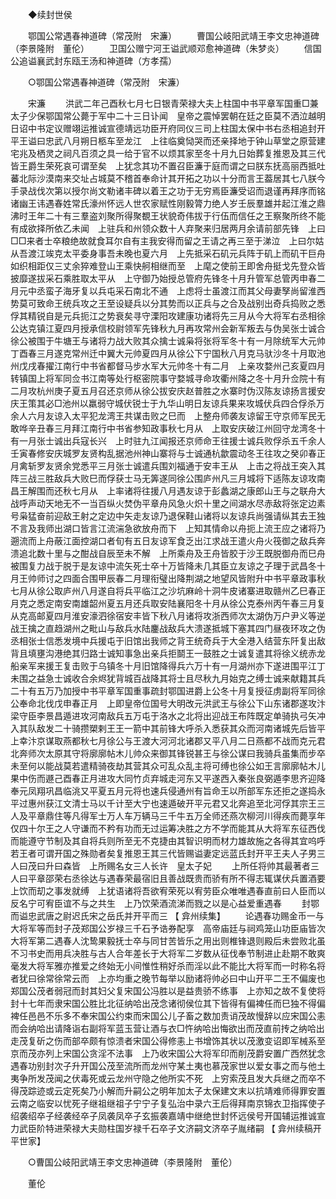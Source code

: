 <!-- { "loadSidebar": true } -->

　　◆续封世侯 

　　鄂国公常遇春神道碑（常茂附　宋濂） 
　　曹国公岐阳武靖王李文忠神道碑（李景隆附　董伦） 
　　卫国公赠宁河王谥武顺邓愈神道碑（朱梦炎） 
　　信国公追谥襄武封东瓯王汤和神道碑（方孝孺） 

　　○鄂国公常遇春神道碑（常茂附　宋濂） 

　　宋濂 
　　洪武二年己酉秋七月七日银青荣禄大夫上柱国中书平章军国重□兼太子少保鄂国常公薨于军中二十三日讣闻　皇帝之震悼罢朝在廷之臣莫不洒泣越明日诏中书定议赠翊运推诚宣德靖远功臣开府同仪三司上柱国太保中书右丞相追封开平王谥曰忠武八月朔日柩车至龙江　上往临奠恸哭而还亲择地于钟山草堂之原营建宅兆及栖灵之祠凡百须之具一给于官不以烦其家至冬十月九日始葬复推恩及其三代皆王爵生荣死哀可谓至矣　上犹念其功不置召臣濂于庭而谓之曰朕东抚高丽西抵吐蕃北际沙漠南来交址占城莫不稽首奉命计其开拓之功以十分而言王葢居其七八朕今手录战伐次第以授尔尚文勒诸丰碑以着王之功于无穷焉臣濂受诏而退谨再拜序而铭诸幽王讳遇春姓常氏濠州怀远人世农家赋性刚毅膂力绝人岁壬辰羣雄并起江淮之鼎沸时王年二十有三羣盗刘聚所得聚覩王状貌奇伟拔于行伍而信任之王察聚所终不能有成欲择所依乙未闻　上驻兵和州领众数十人弃聚来归居两月余请前部先锋　上曰□□来者士卒粮绝故就食耳尔自有主我安得而留之王请之再三至于涕泣　上曰尔姑从吾渡江竢克太平委身事吾未晚也夏六月　上先抵采石矶元兵阵于矶上而矶干巨舟如织相距仅三丈余猝难登山王乘快舸相继而至　上麾之使前王即舍舟挺戈先登众皆披靡遂拔采石乘胜取太平从　上守御乃始授总管府先锋冬十月升管军总管丙申春二月元中丞蛮子海牙复以兵屯采石南北不通　上虑将士虽渡江而其父母妻孥尚留淮西势莫可致命王统兵攻之王至设疑兵以分其势而以正兵与之合及战别出奇兵捣败之悉俘其精锐自是元兵扼江之势衰矣寻守溧阳攻建康功诸将先三月从今大将军右丞相徐公达克镇江夏四月授承信校尉领军先锋秋九月再攻常州会新军叛去与伪吴张士诚合徐公被围于牛塘王与诸将力战大败其众擒士诚枭将张将军冬十有一月除统军大元帅丁酉春三月遂克常州迁中翼大元帅夏四月从徐公下宁国秋八月克马驮沙冬十月取池州戊戌春擢江南行中书省都督马步水军大元帅冬十有二月　上亲攻婺州己亥夏四月转镇国上将军同佥书江南等处行枢密院事守婺城寻命攻衢州降之冬十月升佥院十有二月攻杭州庚子夏五月召还京师从徐公拔安庆赵普胜之水寨时伪汉陈友谅扬言援安庆王策其必□池州以羸弱守城伏锐士于九华山明日友谅兵果来攻城伏兵四合俘杀万余人六月友谅入太平犯龙湾王共谋击败之巳而　上整舟师袭友谅留王守京师军民无敢哗辛丑春三月拜江南行中书省参知政事秋七月从　上取安庆破江州回守龙湾冬十有一月张士诚出兵寇长兴　上时驻九江闻报还京师命王往援士诚兵败俘杀五千余人壬寅春修安庆城罗友贤构乱据池州神山寨将与士诚通杭歙震动冬王往攻之癸卯春正月禽斩罗友贤余党悉平三月张士诚遣兵围刘福通于安丰王从　上击之将战王突入其阵三战三胜敌兵大败巳而俘获士马无筭遂同徐公围庐州凡三月城将下适陈友谅攻南昌王解围而还秋七月从　上率诸将往援八月遇友谅于彭蠡湖之康郎山王与之联舟大战呼声动天地无不一当百纵火焚伪平章舟风急火炽十里之间湖水尽赤敌将张定边素号枭猛奋前迎敌王射之定边中矢走友谅乃退保鞋山诸将以友谅兵尚强请纵其去王独不言及我师出湖口皆言江流湍急欲放舟而下　上知其情命以舟扼上流王应之诸将乃遡流而上舟蔽江面控湖口者旬有五日友谅军食乏出江求战王遣火舟火筏御之敌兵奔溃追北数十里与之酣战自辰至未不解　上所乘舟及王舟皆胶于沙王既脱御舟而巳舟被围复力战于脱于是友谅中流矢死士卒十万皆降未几其臣立友谅之子理于武昌冬十月王帅师讨之四面合围甲辰春二月理衔璧出降荆湖之地望风皆附升中书平章政事秋七月从徐公取庐州八月遂自将兵平临江之沙坑麻岭十洞牛皮诸寨进取赣州乙巳春正月克之悉定南安南雄韶州夏五月还兵取安陆襄阳冬十月从徐公克泰州丙午春三月复从克高邮夏四月淮安濠泗徐宿安丰皆下秋八月诸将攻浙西师次太湖伪万户尹义等逆战王擒之直趋湖州之毗山与敌兵水陆鏖战敌兵大溃遂抵城下塞其四门昼夜环攻之伪丞相张士信悉发境中兵援屯于旧馆出我师之背王统奇兵于大全港入结营东阡复出敌背且填壅沟港绝其归路士诚知事急出亲兵拒鬬王一鼓胜之士诚复遣其将徐义统赤龙船亲军来援王复击败于乌镇冬十月旧馆降得兵六万十有一月湖州亦下遂进围平江丁未围之益急士诚收合余烬犹背城百战降其将士且尽秋九月始克之缚士诚来献籍其兵二十有五万乃加授中书平章军国重事疏封鄂国进爵上公冬十月复授征虏副将军同徐公奉命北伐戊申春正月　上即皇帝位国号大明改元洪武王与徐公下山东诸郡遂攻汴梁守臣李景昌遁进攻河南敌兵五万屯于洛水之北将出迎战王布阵既定单骑执弓矢冲入其队敌发二十骑攒槊剌王王一箭中其前锋大呼杀入悉获其众而河南诸城先后皆平　上幸汴京谋取燕都秋七月徐公与王渡大河河北诸郡又平八月二日燕都不战而克元君北奔师次太原其守将廓廓帖木儿帅众来御其锋锐甚王与徐公谋曰我骑兵虽集而步卒未至何以能战莫若遣精骑夜劫其营其众可乱众乱主将可缚也徐公如王言廓廓帖木儿果中伤而遯己酉春正月进攻大同竹贞弃城走河东又平遂西入秦张良弼遁李思齐迎降奉元凤翔巩昌临洮又平夏五月元将也速兵侵通州有旨命王以所部军东还拒之遂捣永平过惠州获江文清士马以千计至大宁也速遁破开平元君又北奔追至北河俘其宗王三人及平章鼎住等凡得军士万人车万辆马三千牛五万全师还燕次柳河川得疾而薨享年仅四十尔王之人守谦而不矜有功而无过运筹决胜之方不学而能其从大将军东征西伐而能遵守节制及其自将兵则所至无不克捷由其智识明而材力雄故施之各得其宜呜呼若王者可谓开国之殊勋者矣复推恩王其三代皆赐谥妻定远蓝氏封开平王夫人子男三人曰茂曰升曰森皆　上所赐名女三人长许　皇太子妃 
　　上所任将帅其最著者三人曰平章邵荣右丞徐达与遇春荣最宿旧且善战既贵而骄有所不得志辄谋伏兵置酒要　上饮而刧之事发就缚　上犹语诸将吾欲宥荣死以宥劳臣众唯唯遇春直前曰人臣而以反名宁可宥臣谊不与之共生　上乃饮荣酒流涕而戮之以是心益爱重遇春 
　　封鄂而谥忠武唐之尉迟氏宋之岳氏并开平而三 【 弇州续集】 
　　论遇春功赐金币一与大将军等而封子茂郑国公岁禄三千石予诰券配享　高帝庙廷与祠鸡笼山功臣庙皆次大将军第二遇春人沈鸷果毅抚士卒与同甘苦皆乐之用出则椎锋退则殿后未尝败北虽不习书史而用兵决胜与古人合年差长于大将军二岁数从征伐奉节制进止赴期不敢爽毫发大将军雅亦推爱之终始无小间惟性稍好杀而淫以此不能比大将军而一时称名将者犹曰徐常徐常云而　上亦均重之晚节每举以励诸将帅必曰中山开平二王不偏废也郑国公茂者弱冠而封其妇父复宋国公冯胜以是益贵骄不练事　上亦知之故不复使将封十七年而隶宋国公胜比北征纳哈出茂念诸彻侯位其下皆得有偏裨任而巳独不得偏裨任邑邑不乐多不奉宋国公约束而宋国公儿子畜之数加责诮茂故慢辞以应宋国公恚而会纳哈出请降诣右副将军蓝玉营让酒与衣□忤纳哈出悔欲出而茂直前抟之纳哈出走茂复斫之伤而部卒颇有惊溃者宋国公得修恚上书增饰其状以茂激变诏即军械系至京而茂亦列上宋国公贪淫不法事　上乃收宋国公大将军印而削茂爵安置广西然犹念遇春功别封次子升开国公茂至流所而龙州守某土夷也慕茂家世以爱女事之而与他土夷争所发茂闻之伏毒死或云龙州守隐之他所实不死　上穷索茂且发大兵继之而卒不得茂踪迹或云定死矣乃小解而升嗣公之明年加太子太保建文末以抗靖难师得罪安置云南之临安以忧死子继祖继祖子宁宁子复弘治中录六王后得拜南京锦衣卫指挥使子绍袭绍卒子经袭经卒子凤袭凤卒子玄振袭嘉靖中继绝世封怀远侯号开国辅运推诚宣力武臣阶特进荣禄大夫勋柱国岁禄千石卒子文济嗣文济卒子胤绪嗣 
【 弇州续稿开平世家】 

　　○曹国公岐阳武靖王李文忠神道碑（李景隆附　董伦） 

　　董伦 
